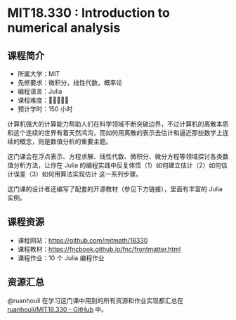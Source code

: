 # MIT18.330 : Introduction to numerical analysis

## 课程简介

- 所属大学：MIT
- 先修要求：微积分，线性代数，概率论
- 编程语言：Julia
- 课程难度：🌟🌟🌟🌟🌟
- 预计学时：150 小时

计算机强大的计算能力帮助人们在科学领域不断突破边界，不过计算机的离散本质和这个连续的世界有着天然鸿沟，而如何用离散的表示去估计和逼近那些数学上连续的概念，则是数值分析的重要主题。

这门课会在浮点表示、方程求解、线性代数、微积分、微分方程等领域探讨各类数值分析方法，让你在 Julia 的编程实践中反复体悟（1）如何建立估计（2）如何估计误差（3）如何用算法实现估计 这一系列步骤。

这门课的设计者还编写了配套的开源教材（参见下方链接），里面有丰富的 Julia 实例。

## 课程资源

- 课程网站：<https://github.com/mitmath/18330>
- 课程教材：<https://fncbook.github.io/fnc/frontmatter.html>
- 课程作业：10 个 Julia 编程作业

## 资源汇总

@ruanhouli 在学习这门课中用到的所有资源和作业实现都汇总在 [ruanhouli/MIT18.330 - GitHub](https://github.com/ruanhouli/MIT18.330) 中。
